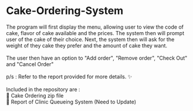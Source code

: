 # Cake-Ordering-System
The program will first display the menu, allowing user to view the code of cake, flavor of cake available and the prices. The system then will prompt user of the cake of their choice. Next, the system then will ask for the weight of they cake they prefer and the amount of cake they want.
</br>
</br>
The user then have an option to "Add order", "Remove order", "Check Out" and "Cancel Order"
</br>
</br>
p/s : Refer to the report provided for more details. ✨
</br>
</br>
Included in the repository are : 
</br>
📁 Cake Ordering zip file 
</br>
📃 Report of Clinic Queueing System (Need to Update)

